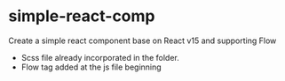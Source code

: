 # simple-react-comp
Create a simple react component base on React v15 and supporting Flow

- Scss file already incorporated in the folder.
- Flow tag added at the js file beginning
